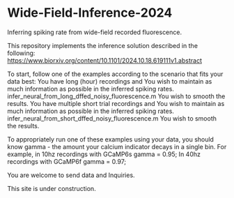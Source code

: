 # Wide-Field-Inference-2024
Inferring spiking rate from wide-field recorded fluorescence.

This repository implements the inference solution described in the following: 
https://www.biorxiv.org/content/10.1101/2024.10.18.619111v1.abstract

To start, follow one of the examples according to the scenario that fits your data best:
You have long (hour) recordings and 
You wish to maintain as much information as possible in the inferred spiking rates. infer_neural_from_long_dffed_noisy_fluorescence.m
You wish to smooth the results. 
You have multiple short trial recordings and 
You wish to maintain as much information as possible in the inferred spiking rates. infer_neural_from_short_dffed_noisy_fluorescence.m
You wish to smooth the results. 

To appropriately run one of these examples using your data, you should know gamma - the amount your calcium indicator decays in a single bin.
For example, in 10hz recordings with GCaMP6s gamma = 0.95;
In 40hz recordings with GCaMP6f gamma = 0.97;

You are welcome to send data and Inquiries. 

This site is under construction. 
